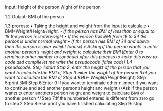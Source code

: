 
Input:
Height of the person
Wight of the person

1.2 Output:
BMI of the person 
 
1.3 process:
•	Taking the height and weight from the input to calculate 
•	BMI=Weight/Height*Height.
•	If the person has BMI of less than or equal to 18 the person is underweight 
•	If the person has BMI from 18 to 24 the person is under normal weight
•	If the person has BMI of 24 and above then the person is over weight (obese)
•	Asking if the person wants to enter another person’s height and weight to calculate their BMI (Enter 0 to terminate other number to continue)
After this process to make this easy to code and compile let me write the pseudocode (false code)
1.4 pseudocode:
Step 1:start 
Step 2: enter the height of the person that you want to calculate the BMI of
Step 3:enter the weight of the person that you want to calculate the BMI of
Step 4:BMI← Weight/(Height*Height)
Step 5:print BMI
Step 6:Enter 0 if you want to terminate other number if you want to continue and add another person’s height and weight /*Ask if the person wants to enter anothers person height and weight to calculate BMI of another person */
Step 7:If the numbered entered is different from zero go to step 2
Step 8:else print you have finished calculating 
Step 9: stop
